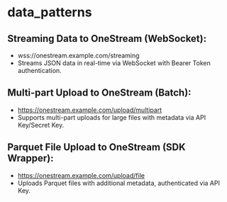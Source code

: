 # data_patterns

## Streaming Data to OneStream (WebSocket):
- wss://onestream.example.com/streaming
- Streams JSON data in real-time via WebSocket with Bearer Token authentication.

## Multi-part Upload to OneStream (Batch):
- https://onestream.example.com/upload/multipart
- Supports multi-part uploads for large files with metadata via API Key/Secret Key.

## Parquet File Upload to OneStream (SDK Wrapper):
- https://onestream.example.com/upload/file
- Uploads Parquet files with additional metadata, authenticated via API Key.